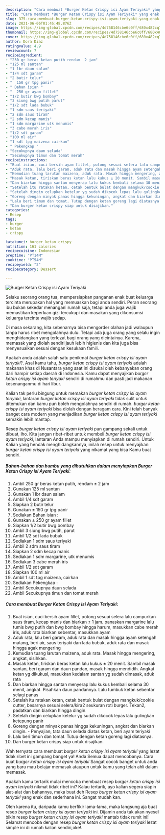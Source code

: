 ```yaml
---
description: "Cara membuat *Burger Ketan Crispy isi Ayam Teriyaki* yang enak dan Mudah Dibuat"
title: "Cara membuat *Burger Ketan Crispy isi Ayam Teriyaki* yang enak dan Mudah Dibuat"
slug: 375-cara-membuat-burger-ketan-crispy-isi-ayam-teriyaki-yang-enak-dan-mudah-dibuat
date: 2021-06-06T01:46:48.876Z
image: https://img-global.cpcdn.com/recipes/4d758146cbe6c0ff/680x482cq70/burger-ketan-crispy-isi-ayam-teriyaki-foto-resep-utama.jpg
thumbnail: https://img-global.cpcdn.com/recipes/4d758146cbe6c0ff/680x482cq70/burger-ketan-crispy-isi-ayam-teriyaki-foto-resep-utama.jpg
cover: https://img-global.cpcdn.com/recipes/4d758146cbe6c0ff/680x482cq70/burger-ketan-crispy-isi-ayam-teriyaki-foto-resep-utama.jpg
author: Dora Diaz
ratingvalue: 4.9
reviewcount: 7
recipeingredient:
- "250 gr beras ketan putih rendam  2 jam"
- "125 ml santan"
- "1 lbr daun salam"
- "1/4 sdt garam"
- "2 butir telur"
- "  150 gr tpg panir"
- " Bahan isian "
- "  250 gr ayam fillet"
- "1/2 butir bwg bombay"
- "3 siung bwg putih parut"
- "1/2 sdt lada bubuk"
- "1 sdm saus teriyaki"
- "2 sdm saus tiram"
- "2 sdm kecap manis"
- "1 sdm margarine utk menumis"
- "3 cabe merah iris"
- "1/2 sdt garam"
- "100 ml air"
- "1 sdt tpg maizena cairkan"
- " Pekengkap "
- "Secukupnya daun selada"
- "Secukupnya timun dan tomat merah"
recipeinstructions:
- "Buat isian, cuci bersih ayam fillet, potong sesuai selera lalu campurkan saus tiram, kecap manis dan biarkan ± 1 jam. panaskan margarine lalu tumis bwg putih dan bwg bombay hingga harum, masukkan cabe merah iris, aduk rata biarkan sebentar, masukkan ayam"
- "Aduk rata, lalu beri garam, aduk rata dan masak hingga ayam setengah matang, beri air, saus teriyaki dan lada bubuk, aduk rata dan masak hingga agak mengering"
- "Kemudian tuang larutan maizena, aduk rata. Masak hingga mengering, angkat, sisihkan."
- "Masak ketan, tiriskan beras ketan lalu kukus ± 20 menit. Sambil masak santan, beri garam dan daun pandan, masak hingga mendidih. Angkat ketan yg dikukusl, masukkan kedalam santan yg sudah dimasak, aduk rata"
- "Dan biarkan hingga santan menyerap lalu kukus kembali selama 30 menit, angkat. Pisahkan daun pandannya. Lalu tumbuk ketan sebentar selagi panas"
- "Setelah itu ratakan ketan, cetak bentuk bulat dengan mangkuk/cookie cutter, besarnya sesuai selera/kira2 seukuran roti burger. Tekan2, padatkan dan biarkan hingga dingin."
- "Setelah dingin celupkan ketelur yg sudah dikocok lepas lalu gulingkan ketepung panir"
- "Goreng dengan minyak panas hingga kekuningan, angkat dan biarkan dingin.  Penyajian, tata daun selada diatas ketan, beri ayam teriyaki"
- "Lalu beri timun dan tomat. Tutup dengan ketan goreng lagi diatasnya."
- "Dan burger ketan crispy siap untuk disajikan."
categories:
- Resep
tags:
- burger
- ketan
- crispy

katakunci: burger ketan crispy 
nutrition: 161 calories
recipecuisine: Indonesian
preptime: "PT14M"
cooktime: "PT54M"
recipeyield: "2"
recipecategory: Dessert

---
```



![*Burger Ketan Crispy isi Ayam Teriyaki*](https://img-global.cpcdn.com/recipes/4d758146cbe6c0ff/680x482cq70/burger-ketan-crispy-isi-ayam-teriyaki-foto-resep-utama.jpg)

Selaku seorang orang tua, mempersiapkan panganan enak buat keluarga tercinta merupakan hal yang memuaskan bagi anda sendiri. Peran seorang ibu bukan sekedar menangani rumah saja, tetapi anda juga wajib memastikan keperluan gizi tercukupi dan masakan yang dikonsumsi keluarga tercinta wajib sedap.

Di masa  sekarang, kita sebenarnya bisa mengorder olahan jadi walaupun tanpa harus ribet mengolahnya dulu. Tetapi ada juga orang yang selalu ingin menghidangkan yang terlezat bagi orang yang dicintainya. Karena, memasak yang diolah sendiri jauh lebih higienis dan kita juga bisa menyesuaikan sesuai dengan kesukaan famili. 



Apakah anda adalah salah satu penikmat *burger ketan crispy isi ayam teriyaki*?. Asal kamu tahu, *burger ketan crispy isi ayam teriyaki* adalah makanan khas di Nusantara yang saat ini disukai oleh kebanyakan orang dari hampir setiap daerah di Indonesia. Kamu dapat menyajikan *burger ketan crispy isi ayam teriyaki* sendiri di rumahmu dan pasti jadi makanan kesenanganmu di hari libur.

Kalian tak perlu bingung untuk memakan *burger ketan crispy isi ayam teriyaki*, lantaran *burger ketan crispy isi ayam teriyaki* tidak sulit untuk ditemukan dan kamu pun boleh mengolahnya sendiri di rumah. *burger ketan crispy isi ayam teriyaki* bisa diolah dengan beragam cara. Kini telah banyak banget cara modern yang menjadikan *burger ketan crispy isi ayam teriyaki* semakin lebih mantap.

Resep *burger ketan crispy isi ayam teriyaki* pun gampang sekali untuk dibuat, lho. Kita jangan ribet-ribet untuk membeli *burger ketan crispy isi ayam teriyaki*, lantaran Anda mampu menyiapkan di rumah sendiri. Untuk Kalian yang hendak menghidangkannya, inilah resep untuk menyajikan *burger ketan crispy isi ayam teriyaki* yang nikamat yang bisa Kamu buat sendiri.

<!--inarticleads1-->

##### Bahan-bahan dan bumbu yang dibutuhkan dalam menyiapkan *Burger Ketan Crispy isi Ayam Teriyaki*:

1. Ambil 250 gr beras ketan putih, rendam ± 2 jam
1. Gunakan 125 ml santan
1. Gunakan 1 lbr daun salam
1. Ambil 1/4 sdt garam
1. Siapkan 2 butir telur
1. Gunakan  ± 150 gr tpg panir
1. Sediakan  Bahan isian :
1. Gunakan  ± 250 gr ayam fillet
1. Siapkan 1/2 butir bwg bombay
1. Ambil 3 siung bwg putih, parut
1. Ambil 1/2 sdt lada bubuk
1. Sediakan 1 sdm saus teriyaki
1. Ambil 2 sdm saus tiram
1. Siapkan 2 sdm kecap manis
1. Sediakan 1 sdm margarine, utk menumis
1. Sediakan 3 cabe merah iris
1. Ambil 1/2 sdt garam
1. Siapkan 100 ml air
1. Ambil 1 sdt tpg maizena, cairkan
1. Sediakan  Pekengkap :
1. Ambil Secukupnya daun selada
1. Ambil Secukupnya timun dan tomat merah




<!--inarticleads2-->

##### Cara membuat *Burger Ketan Crispy isi Ayam Teriyaki*:

1. Buat isian, cuci bersih ayam fillet, potong sesuai selera lalu campurkan saus tiram, kecap manis dan biarkan ± 1 jam. panaskan margarine lalu tumis bwg putih dan bwg bombay hingga harum, masukkan cabe merah iris, aduk rata biarkan sebentar, masukkan ayam
1. Aduk rata, lalu beri garam, aduk rata dan masak hingga ayam setengah matang, beri air, saus teriyaki dan lada bubuk, aduk rata dan masak hingga agak mengering
1. Kemudian tuang larutan maizena, aduk rata. Masak hingga mengering, angkat, sisihkan.
1. Masak ketan, tiriskan beras ketan lalu kukus ± 20 menit. Sambil masak santan, beri garam dan daun pandan, masak hingga mendidih. Angkat ketan yg dikukusl, masukkan kedalam santan yg sudah dimasak, aduk rata
1. Dan biarkan hingga santan menyerap lalu kukus kembali selama 30 menit, angkat. Pisahkan daun pandannya. Lalu tumbuk ketan sebentar selagi panas
1. Setelah itu ratakan ketan, cetak bentuk bulat dengan mangkuk/cookie cutter, besarnya sesuai selera/kira2 seukuran roti burger. Tekan2, padatkan dan biarkan hingga dingin.
1. Setelah dingin celupkan ketelur yg sudah dikocok lepas lalu gulingkan ketepung panir
1. Goreng dengan minyak panas hingga kekuningan, angkat dan biarkan dingin.  - Penyajian, tata daun selada diatas ketan, beri ayam teriyaki
1. Lalu beri timun dan tomat. Tutup dengan ketan goreng lagi diatasnya.
1. Dan burger ketan crispy siap untuk disajikan.




Wah ternyata cara membuat *burger ketan crispy isi ayam teriyaki* yang lezat tidak ribet ini gampang banget ya! Anda Semua dapat mencobanya. Cara buat *burger ketan crispy isi ayam teriyaki* Sangat cocok banget untuk anda yang baru mau belajar memasak ataupun untuk kamu yang telah ahli dalam memasak.

Apakah kamu tertarik mulai mencoba membuat resep *burger ketan crispy isi ayam teriyaki* nikmat tidak ribet ini? Kalau tertarik, ayo kalian segera siapin alat-alat dan bahannya, maka buat deh Resep *burger ketan crispy isi ayam teriyaki* yang enak dan sederhana ini. Sangat mudah kan. 

Oleh karena itu, daripada kamu berfikir lama-lama, maka langsung aja buat resep *burger ketan crispy isi ayam teriyaki* ini. Dijamin anda tak akan nyesel bikin resep *burger ketan crispy isi ayam teriyaki* mantab tidak rumit ini! Selamat mencoba dengan resep *burger ketan crispy isi ayam teriyaki* lezat simple ini di rumah kalian sendiri,oke!.

